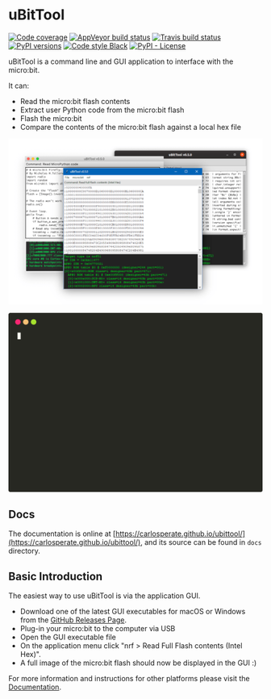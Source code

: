 # uBitTool

[![Code coverage](https://codecov.io/gh/carlosperate/ubittool/branch/master/graph/badge.svg)](https://codecov.io/gh/carlosperate/ubittool)
[![AppVeyor build status](https://ci.appveyor.com/api/projects/status/byfv99vlf6rinxne?svg=true)](https://ci.appveyor.com/project/carlosperate/ubitextract)
[![Travis build status](https://travis-ci.org/carlosperate/ubittool.svg?branch=master)](https://travis-ci.org/carlosperate/ubittool)
[![PyPI versions](https://img.shields.io/pypi/pyversions/ubittool.svg)](https://pypi.org/project/ubittool/)
[![Code style Black](https://img.shields.io/badge/code%20style-black-000000.svg)](https://github.com/ambv/black)
[![PyPI - License](https://img.shields.io/pypi/l/ubittool.svg)](LICENSE)

uBitTool is a command line and GUI application to interface with the micro:bit.

It can:

- Read the micro:bit flash contents
- Extract user Python code from the micro:bit flash
- Flash the micro:bit
- Compare the contents of the micro:bit flash against a local hex file

![screenshots](docs/assets/img/screenshots-white.png)

<p align="center">
  <img src="docs/assets/img/terminal-recording.svg" alt="terminal recording demo">
</p>

## Docs

The documentation is online at
[https://carlosperate.github.io/ubittool/](https://carlosperate.github.io/ubittool/),
and its source can be found in `docs` directory.

## Basic Introduction

The easiest way to use uBitTool is via the application GUI.

- Download one of the latest GUI executables for macOS or Windows from the
  [GitHub Releases Page](https://github.com/carlosperate/ubittool/releases).
- Plug-in your micro:bit to the computer via USB
- Open the GUI executable file
- On the application menu click "nrf > Read Full Flash contents (Intel Hex)".
- A full image of the micro:bit flash should now be displayed in the GUI :)

For more information and instructions for other platforms please visit the
[Documentation](https://carlosperate.github.io/ubittool/).
